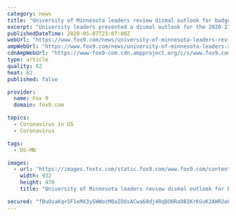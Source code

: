 ```yaml
---
category: news
title: "University of Minnesota leaders review dismal outlook for budget as COVID-19 disruption continues"
excerpt: "University leaders presented a dismal outlook for the 2020-21 budget on Thursday. Board members went over budget projections, the COVID-19 pandemic, and the ripple impact the pandemic will have on the upcoming school year."
publishedDateTime: 2020-05-07T23:07:00Z
webUrl: "https://www.fox9.com/news/university-of-minnesota-leaders-review-dismal-outlook-for-budget-as-covid-19-disruption-continues"
ampWebUrl: "https://www.fox9.com/news/university-of-minnesota-leaders-review-dismal-outlook-for-budget-as-covid-19-disruption-continues.amp"
cdnAmpWebUrl: "https://www-fox9-com.cdn.ampproject.org/c/s/www.fox9.com/news/university-of-minnesota-leaders-review-dismal-outlook-for-budget-as-covid-19-disruption-continues.amp"
type: article
quality: 62
heat: 62
published: false

provider:
  name: Fox 9
  domain: fox9.com

topics:
  - Coronavirus in US
  - Coronavirus

tags:
  - US-MN

images:
  - url: "https://images.foxtv.com/static.fox9.com/www.fox9.com/content/uploads/2019/10/932/470/University20of20Minnesota_1453170932463_733205_ver1.0_640_360.jpg?ve=1&tl=1"
    width: 932
    height: 470
    title: "University of Minnesota leaders review dismal outlook for budget as COVID-19 disruption continues"

secured: "fBuOvaKq+5F1eMX3ySWWocM0aIDUsACwa60dj4RqDO0Ra0B1KrKGvK2AWR2o6HZZXbxPkSHeUg0Y0BfwwNPt17pJDMLUKK5C8HwswgT/U41bAISPBEragu9OwYomOUC/BWvhyGnHRU7NDvZCuULNmpA0XeXn7xSJjpmX4+pM+vN/HolAekcKEPbk0v1v08Qge9BAd9ueih+Iz9py/c4gDX1MoEkLaVOVMq68CGUmfK7bkLmsOHLJ5xByAslzxVgQwGAm5nGx/KjD0ELTMQ9U2qUa+0W7TmoyBcGUXVh5swa1UZDTMXUc6/DwUHILDyqNtKOHMRYqmttLdcHe7BUSvW0hyj2khNohw2TU/wG2nVjWCuwmFtQ//2Do/7y5sOngolnOetWGM7f2AJ0GzCBLHtIZPIa4upFDHV7s/sJDaJcaUpf0HWrrJX0XjTt+l61bJ4DWNXFrhywogAHPYbFrPq2mu3ufw8nA+XrJEWA0pug=;yaOmBYbIMshmCHb0uEcjEw=="
---
```


